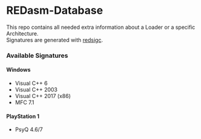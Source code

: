 # REDasm-Database

This repo contains all needed extra information about a Loader or a specific Architecture.<br>
Signatures are generated with [redsigc](https://github.com/REDasmOrg/REDasm-Signature).

### Available Signatures
#### Windows
* Visual C++ 6
* Visual C++ 2003
* Visual C++ 2017 (x86)
* MFC 7.1

#### PlayStation 1
* PsyQ 4.6/7
